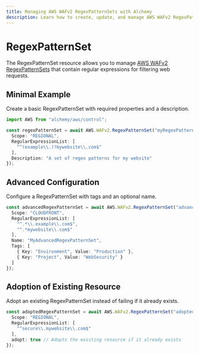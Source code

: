 ```yaml
---
title: Managing AWS WAFv2 RegexPatternSets with Alchemy
description: Learn how to create, update, and manage AWS WAFv2 RegexPatternSets using Alchemy Cloud Control.
---
```


# RegexPatternSet

The RegexPatternSet resource allows you to manage [AWS WAFv2 RegexPatternSets](https://docs.aws.amazon.com/wafv2/latest/userguide/) that contain regular expressions for filtering web requests.

## Minimal Example

Create a basic RegexPatternSet with required properties and a description.

```ts
import AWS from "alchemy/aws/control";

const regexPatternSet = await AWS.WAFv2.RegexPatternSet("myRegexPatternSet", {
  Scope: "REGIONAL",
  RegularExpressionList: [
    "^(example\\.)?mywebsite\\.com$"
  ],
  Description: "A set of regex patterns for my website"
});
```

## Advanced Configuration

Configure a RegexPatternSet with tags and an optional name.

```ts
const advancedRegexPatternSet = await AWS.WAFv2.RegexPatternSet("advancedRegexPatternSet", {
  Scope: "CLOUDFRONT",
  RegularExpressionList: [
    "^.*\\.example\\.com$",
    "^.*mywebsite\\.com$"
  ],
  Name: "MyAdvancedRegexPatternSet",
  Tags: [
    { Key: "Environment", Value: "Production" },
    { Key: "Project", Value: "WebSecurity" }
  ]
});
```

## Adoption of Existing Resource

Adopt an existing RegexPatternSet instead of failing if it already exists.

```ts
const adoptedRegexPatternSet = await AWS.WAFv2.RegexPatternSet("adoptedRegexPatternSet", {
  Scope: "REGIONAL",
  RegularExpressionList: [
    "^secure\\.mywebsite\\.com$"
  ],
  adopt: true // Adopts the existing resource if it already exists
});
```